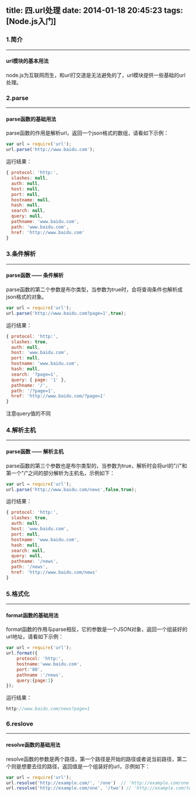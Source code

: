title: 四.url处理
date: 2014-01-18 20:45:23
tags: [Node.js入门]
---

### 1.简介
---
#### url模块的基本用法
node.js为互联网而生，和url打交道是无法避免的了，url模块提供一些基础的url处理。

### 2.parse
---
#### parse函数的基础用法
parse函数的作用是解析url，返回一个json格式的数组，请看如下示例：

```javascript
var url = require('url');
url.parse('http://www.baidu.com');
```
运行结果：
```javascript
{ protocol: 'http:',
  slashes: null,
  auth: null,
  host: null,
  port: null,
  hostname: null,
  hash: null,
  search: null,
  query: null,
  pathname: 'www.baidu.com',
  path: 'www.baidu.com',
  href: 'http://www.baidu.com' 
}
```
### 3.条件解析
---
#### parse函数 —— 条件解析
parse函数的第二个参数是布尔类型，当参数为true时，会将查询条件也解析成json格式的对象。

```javascript
var url = require('url');
url.parse('http://www.baidu.com?page=1',true);
```
运行结果：

```javascript
{ protocol: 'http:',
  slashes: true,
  auth: null,
  host: 'www.baidu.com',
  port: null,
  hostname: 'www.baidu.com',
  hash: null,
  search: '?page=1',
  query: { page: '1' },
  pathname: '/',
  path: '/?page=1',
  href: 'http://www.baidu.com/?page=1' 
}
```
注意query值的不同

### 4.解析主机
---
#### parse函数 —— 解析主机
parse函数的第三个参数也是布尔类型的，当参数为true，解析时会将url的"//"和第一个"/"之间的部分解析为主机名，示例如下：

```javascript
var url = require('url');
url.parse('http://www.baidu.com/news',false,true);
```
运行结果：

```javascript
{ protocol: 'http:',
  slashes: true,
  auth: null,
  host: 'www.baidu.com',
  port: null,
  hostname: 'www.baidu.com',
  hash: null,
  search: null,
  query: null,
  pathname: '/news',
  path: '/news',
  href: 'http://www.baidu.com/news'
}
```
### 5.格式化
---
#### format函数的基础用法
format函数的作用与parse相反，它的参数是一个JSON对象，返回一个组装好的url地址，请看如下示例：
```javascript
var url = require('url');
url.format({
	protocol: 'http:',
	hostname:'www.baidu.com',
	port:'80',
	pathname :'/news',
	query:{page:1}
});
```
运行结果：
```javascript
http://www.baidu.com/news?page=1
```

### 6.reslove
---
#### resolve函数的基础用法
resolve函数的参数是两个路径，第一个路径是开始的路径或者说当前路径，第二个则是想要去往的路径，返回值是一个组装好的url，示例如下：
```javascript
var url = require('url');
url.resolve('http://example.com/', '/one')  // 'http://example.com/one'
url.resolve('http://example.com/one', '/two') // 'http://example.com/two'
```

